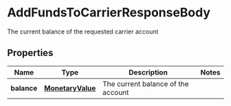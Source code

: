 

# AddFundsToCarrierResponseBody

The current balance of the requested carrier account

## Properties

| Name | Type | Description | Notes |
|------------ | ------------- | ------------- | -------------|
|**balance** | [**MonetaryValue**](MonetaryValue.md) | The current balance of the account |  |



